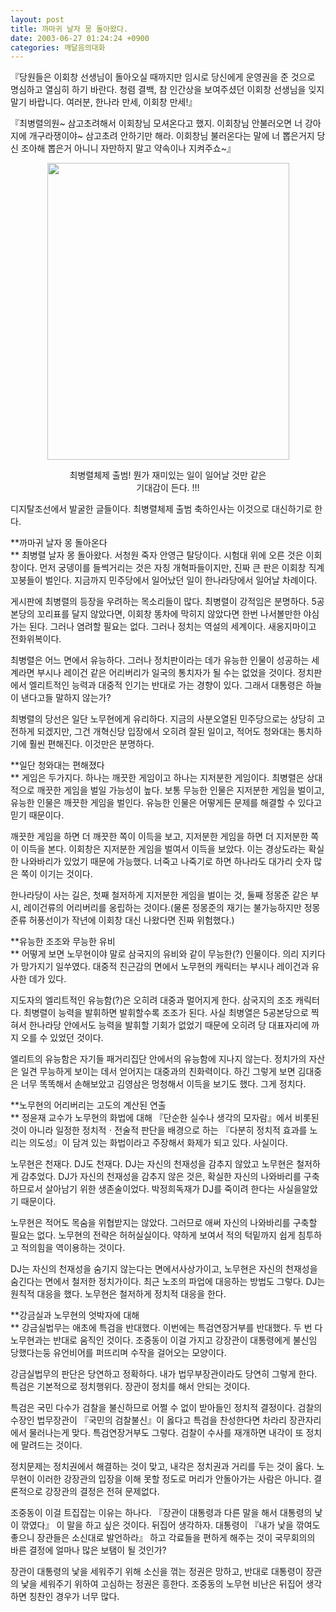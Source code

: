 ```yaml
---
layout: post
title: 까마귀 날자 몽 돌아왔다.
date: 2003-06-27 01:24:24 +0900
categories: 깨달음의대화
---
```

『당원들은 이회창 선생님이 돌아오실 때까지만 임시로 당신에게 운영권을 준 것으로 명심하고 열심히 하기 바란다. 청렴 결백, 참 인간상을 보여주셨던 이회창 선생님을 잊지 말기 바랍니다. 여러분, 한나라 만세, 이회창 만세!』

『최병렬의원~ 삼고초려해서 이회창님 모셔온다고 했지. 이회창님 안불러오면 너 강아지에 개구라쟁이야~ 삼고초려 안하기만 해라. 이회창님 불러온다는 말에 너 뽑은거지 당신 조아해 뽑은거 아니니 자만하지 말고 약속이나 지켜주쇼~』

<p align="center">
  <img src="http://drkimz.com/technote/board/private/upimg/1056683417.JPG" width="387" height="475" border="0" />
</p>

<p align="center">
  최병렬체제 출범! 뭔가 재미있는 일이 일어날 것만 같은<br /> 기대감이 든다. !!!
</p>

디지탈조선에서 발굴한 글들이다. 최병렬체제 출범 축하인사는 이것으로 대신하기로 한다. 

**까마귀 날자 몽 돌아온다  
** 최병렬 날자 몽 돌아왔다. 서청원 죽자 안영근 탈당이다. 시험대 위에 오른 것은 이회창이다. 먼저 궁뎅이를 들썩거리는 것은 자칭 개혁파들이지만, 진짜 큰 판은 이회창 직계 꼬붕들이 벌인다. 지금까지 민주당에서 일어났던 일이 한나라당에서 일어날 차례이다. 

게시판에 최병렬의 등장을 우려하는 목소리들이 많다. 최병렬이 강적임은 분명하다. 5공본당의 꼬리표를 달지 않았다면, 이회창 똥차에 막히지 않았다면 한번 나서볼만한 야심가는 된다. 그러나 염려할 필요는 없다. 그러나 정치는 역설의 세계이다. 새옹지마이고 전화위복이다. 

최병렬은 어느 면에서 유능하다. 그러나 정치판이라는 데가 유능한 인물이 성공하는 세계라면 부시나 레이건 같은 어리버리가 일국의 통치자가 될 수는 없었을 것이다. 정치판에서 엘리트적인 능력과 대중적 인기는 반대로 가는 경향이 있다. 그래서 대통령은 하늘이 낸다고들 말하지 않는가?

최병렬의 당선은 일단 노무현에게 유리하다. 지금의 사분오열된 민주당으로는 상당히 고전하게 되겠지만, 그건 개혁신당 입장에서 오히려 잘된 일이고, 적어도 청와대는 통치하기에 훨씬 편해진다. 이것만은 분명하다. 

**일단 청와대는 편해졌다  
** 게임은 두가지다. 하나는 깨끗한 게임이고 하나는 지저분한 게임이다. 최병렬은 상대적으로 깨끗한 게임을 벌일 가능성이 높다. 보통 무능한 인물은 지저분한 게임을 벌이고, 유능한 인물은 깨끗한 게임을 벌인다. 유능한 인물은 어떻게든 문제를 해결할 수 있다고 믿기 때문이다. 

깨끗한 게임을 하면 더 깨끗한 쪽이 이득을 보고, 지저분한 게임을 하면 더 지저분한 쪽이 이득을 본다. 이회창은 지저분한 게임을 벌여서 이득을 보았다. 이는 경상도라는 확실한 나와바리가 있었기 때문에 가능했다. 너죽고 나죽기로 하면 하나라도 대가리 숫자 많은 쪽이 이기는 것이다. 

한나라당이 사는 길은, 첫째 철저하게 지저분한 게임을 벌이는 것, 둘째 정몽준 같은 부시, 레이건류의 어리버리를 옹립하는 것이다.(물론 정몽준의 재기는 불가능하지만 정몽준류 허풍선이가 작년에 이회창 대신 나왔다면 진짜 위험했다.)

**유능한 조조와 무능한 유비  
** 어떻게 보면 노무현이야 말로 삼국지의 유비와 같이 무능한(?) 인물이다. 의리 지키다가 망가지기 일쑤였다. 대중적 친근감의 면에서 노무현의 캐릭터는 부시나 레이건과 유사한 데가 있다. 

지도자의 엘리트적인 유능함(?)은 오히려 대중과 멀어지게 한다. 삼국지의 조조 캐릭터다. 최병렬이 능력을 발휘하면 발휘할수록 조조가 된다. 사실 최병열은 5공본당으로 찍혀서 한나라당 안에서도 능력을 발휘할 기회가 없었기 때문에 오히려 당 대표자리에 까지 오를 수 있었던 것이다. 

엘리트의 유능함은 자기들 패거리집단 안에서의 유능함에 지나지 않는다. 정치가의 자산은 일견 무능하게 보이는 데서 얻어지는 대중과의 친화력이다. 하긴 그렇게 보면 김대중은 너무 똑똑해서 손해보았고 김영삼은 멍청해서 이득을 보기도 했다. 그게 정치다. 

**노무현의 어리버리는 고도의 계산된 연출  
** 정윤재 교수가 노무현의 화법에 대해 『단순한 실수나 생각의 모자람』에서 비롯된 것이 아니라 일정한 정치적ㆍ전술적 판단을 배경으로 하는 『다분히 정치적 효과를 노리는 의도성』이 담겨 있는 화법이라고 주장해서 화제가 되고 있다. 사실이다. 

노무현은 천재다. DJ도 천재다. DJ는 자신의 천재성을 감추지 않았고 노무현은 철저하게 감추었다. DJ가 자신의 천재성을 감추지 않은 것은, 확실한 자신의 나와바리를 구축하므로서 살아남기 위한 생존술이었다. 박정희독재가 DJ를 죽이려 한다는 사실을알았기 때문이다. 

노무현은 적어도 목숨을 위협받지는 않았다. 그러므로 애써 자신의 나와바리를 구축할 필요는 없다. 노무현의 전략은 허허실실이다. 약하게 보여서 적의 턱밑까지 쉽게 침투하고 적의힘을 역이용하는 것이다. 

DJ는 자신의 천재성을 숨기지 않는다는 면에서사상가이고, 노무현은 자신의 천재성을 숨긴다는 면에서 철저한 정치가이다. 최근 노조의 파업에 대응하는 방법도 그렇다. DJ는 원칙적 대응을 했다. 노무현은 철저하게 정치적 대응을 한다. 

**강금실과 노무현의 엇박자에 대해  
** 강금실법무는 애초에 특검을 반대했다. 이번에는 특검연장거부를 반대했다. 두 번 다 노무현과는 반대로 움직인 것이다. 조중동이 이걸 가지고 강장관이 대통령에게 불신임 당했다는둥 유언비어를 퍼뜨리며 수작을 걸어오는 모양이다. 

강금실법무의 판단은 당연하고 정확하다. 내가 법무부장관이라도 당연히 그렇게 한다. 특검은 기본적으로 정치행위다. 장관이 정치를 해서 안되는 것이다. 

특검은 국민 다수가 검찰을 불신하므로 어쩔 수 없이 받아들인 정치적 결정이다. 검찰의 수장인 법무장관이 『국민의 검찰불신』이 옳다고 특검을 찬성한다면 차라리 장관자리에서 물러나는게 맞다. 특검연장거부도 그렇다. 검찰이 수사를 재개하면 내각이 또 정치에 말려드는 것이다. 

정치문제는 정치권에서 해결하는 것이 맞고, 내각은 정치권과 거리를 두는 것이 옳다. 노무현이 이러한 강장관의 입장을 이해 못할 정도로 머리가 안돌아가는 사람은 아니다. 결론적으로 강장관의 결정은 전혀 문제없다. 

조중동이 이걸 트집잡는 이유는 하나다. 『장관이 대통령과 다른 말을 해서 대통령의 낯이 깎였다』 이 말을 하고 싶은 것이다. 뒤집어 생각하자. 대통령이 『내가 낯을 깎여도 좋으니 장관들은 소신대로 발언하라』 하고 각료들을 편하게 해주는 것이 국무회의의 바른 결정에 얼마나 많은 보탬이 될 것인가? 

장관이 대통령의 낯을 세워주기 위해 소신을 꺾는 정권은 망하고, 반대로 대통령이 장관의 낯을 세워주기 위하여 고심하는 정권은 흥한다. 조중동의 노무현 비난은 뒤집어 생각하면 칭찬인 경우가 너무 많다.